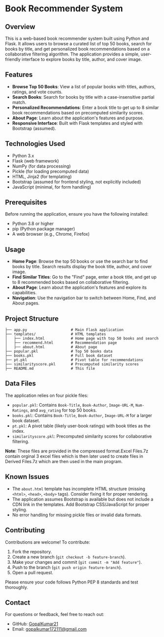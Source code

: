 # Book Recommender System

## Overview
This is a web-based book recommender system built using Python and Flask. It allows users to browse a curated list of top 50 books, search for books by title, and get personalized book recommendations based on a collaborative filtering algorithm. The application provides a simple, user-friendly interface to explore books by title, author, and cover image.

## Features
- **Browse Top 50 Books**: View a list of popular books with titles, authors, ratings, and vote counts.
- **Search Books**: Search for books by title with a case-insensitive partial match.
- **Personalized Recommendations**: Enter a book title to get up to 8 similar book recommendations based on precomputed similarity scores.
- **About Page**: Learn about the application's features and purpose.
- **Responsive Interface**: Built with Flask templates and styled with Bootstrap (assumed).

## Technologies Used
- Python 3.x
- Flask (web framework)
- NumPy (for data processing)
- Pickle (for loading precomputed data)
- HTML, Jinja2 (for templating)
- Bootstrap (assumed for frontend styling, not explicitly included)
- JavaScript (minimal, for form handling)

## Prerequisites
Before running the application, ensure you have the following installed:
- Python 3.8 or higher
- pip (Python package manager)
- A web browser (e.g., Chrome, Firefox)

## Usage
- **Home Page**: Browse the top 50 books or use the search bar to find books by title. Search results display the book title, author, and cover image.
- **Find Similar Titles**: Go to the "Find" page, enter a book title, and get up to 8 recommended books based on collaborative filtering.
- **About Page**: Learn about the application's features and explore its capabilities.
- **Navigation**: Use the navigation bar to switch between Home, Find, and About pages.

## Project Structure
```plaintext
├── app.py                    # Main Flask application
├── templates/                # HTML templates
│   ├── index.html            # Home page with top 50 books and search
│   ├── recommend.html        # Recommendation page
│   ├── about.html            # About page
├── popular.pkl               # Top 50 books data
├── books.pkl                 # Full book dataset
├── pt.pkl                    # Pivot table for recommendations
├── similarityscore.pkl       # Precomputed similarity scores
├── README.md                 # This file
```

## Data Files
The application relies on four pickle files:
- `popular.pkl`: Contains `Book-Title`, `Book-Author`, `Image-URL-M`, `Num-Ratings`, and `avg_rating` for top 50 books.
- `books.pkl`: Contains `Book-Title`, `Book-Author`, `Image-URL-M` for a larger book dataset.
- `pt.pkl`: A pivot table (likely user-book ratings) with book titles as the index.
- `similarityscore.pkl`: Precomputed similarity scores for collaborative filtering.

**Note**: These files are provided in the compressed format.Excel Files.7z contain orginal 3 excel files which is then later used to create files in Derived Files.7z which are then used in the main program.

## Known Issues
- The `about.html` template has incomplete HTML structure (missing `<html>`, `<head>`, `<body>` tags). Consider fixing it for proper rendering.
- The application assumes Bootstrap is available but does not include a CDN link in the templates. Add Bootstrap CSS/JavaScript for proper styling.
- No error handling for missing pickle files or invalid data formats.

## Contributing
Contributions are welcome! To contribute:
1. Fork the repository.
2. Create a new branch (`git checkout -b feature-branch`).
3. Make your changes and commit (`git commit -m "Add feature"`).
4. Push to the branch (`git push origin feature-branch`).
5. Open a pull request.

Please ensure your code follows Python PEP 8 standards and test thoroughly.



## Contact
For questions or feedback, feel free to reach out:
- GitHub: [GopalKumar21](https://github.com/GopalKumar21)
- Email: [gopalkumar172111@gmail.com](mailto:gopalkumar172111@gmail.com)
